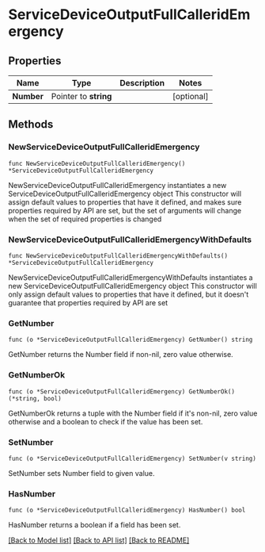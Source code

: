 # ServiceDeviceOutputFullCalleridEmergency

## Properties

Name | Type | Description | Notes
------------ | ------------- | ------------- | -------------
**Number** | Pointer to **string** |  | [optional] 

## Methods

### NewServiceDeviceOutputFullCalleridEmergency

`func NewServiceDeviceOutputFullCalleridEmergency() *ServiceDeviceOutputFullCalleridEmergency`

NewServiceDeviceOutputFullCalleridEmergency instantiates a new ServiceDeviceOutputFullCalleridEmergency object
This constructor will assign default values to properties that have it defined,
and makes sure properties required by API are set, but the set of arguments
will change when the set of required properties is changed

### NewServiceDeviceOutputFullCalleridEmergencyWithDefaults

`func NewServiceDeviceOutputFullCalleridEmergencyWithDefaults() *ServiceDeviceOutputFullCalleridEmergency`

NewServiceDeviceOutputFullCalleridEmergencyWithDefaults instantiates a new ServiceDeviceOutputFullCalleridEmergency object
This constructor will only assign default values to properties that have it defined,
but it doesn't guarantee that properties required by API are set

### GetNumber

`func (o *ServiceDeviceOutputFullCalleridEmergency) GetNumber() string`

GetNumber returns the Number field if non-nil, zero value otherwise.

### GetNumberOk

`func (o *ServiceDeviceOutputFullCalleridEmergency) GetNumberOk() (*string, bool)`

GetNumberOk returns a tuple with the Number field if it's non-nil, zero value otherwise
and a boolean to check if the value has been set.

### SetNumber

`func (o *ServiceDeviceOutputFullCalleridEmergency) SetNumber(v string)`

SetNumber sets Number field to given value.

### HasNumber

`func (o *ServiceDeviceOutputFullCalleridEmergency) HasNumber() bool`

HasNumber returns a boolean if a field has been set.


[[Back to Model list]](../README.md#documentation-for-models) [[Back to API list]](../README.md#documentation-for-api-endpoints) [[Back to README]](../README.md)


